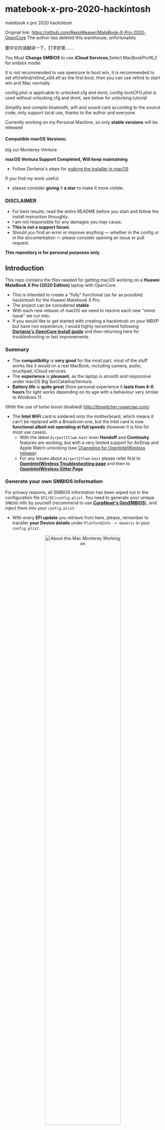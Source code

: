 # matebook-x-pro-2020-hackintosh
matebook x pro 2020 hackintosh

Original link: https://github.com/RepoWeaver/MateBook-X-Pro-2020-OpenCore The author has deleted this warehouse, unfortunately

要中文的请翻译一下，打字好累.......

You Must **Change SMBIOS** to use **iCloud Services**,Select MacBookPro16,2 for smbios model

It is not recommended to use opencore to boot win, it is recommended to set efi/refind/refind_x64.efi as the first boot, then you can use refind to start win and Mac normally

config.plist is applicable to unlocked cfg and dvmt, config-lockCFG.plist is used without unlocking cfg and dvmt, see below for unlocking tutorial

Simplify and compile bluetooth, wifi and sound card according to the source code, only support local use, thanks to the author and everyone

Currently working on my Personal Machine, so only **stable versions** will be released

#### Compatible macOS Versions:
big sur   Monterey    Ventura

<strong>macOS Ventura Support Completed, Will keep maintaining</strong></summary>

- Follow Dortania's steps for [making the installer in macOS](https://dortania.github.io/OpenCore-Install-Guide/installer-guide/mac-install.html#setting-up-the-installer)

If you find my work useful:
* please consider **giving** it **a star** to make it more visible.


### DISCLAIMER

- For best results, read the entire README before you start and follow the install instruction throughly.
- I am not responsible for any damages you may cause.
- **This is not a support forum**.
- Should you find an error or improve anything — whether in the config or in the documentation — please consider opening an issue or pull request.
	
	
**This repository is for personal purposes only.**


## Introduction

This repo contains the files needed for getting macOS working on a **Huawei MateBook X Pro (2020 Edition)** laptop with OpenCore.
* This is intended to create a "fully" functional (as far as possible) hackintosh for the Huawei Matebook X Pro.
* The project can be considered **stable**.
* With each new release of macOS we need to resolve each new "minor issue" we run into. 
* If you would like to get started with creating a hackintosh on your MBXP but have non experience, I would highly recommend following [**Dortania's OpenCore Install guide**](https://dortania.github.io/OpenCore-Install-Guide/) and then returning here for troubleshooting or last improvements.


### Summary

- The **compatibility** is **very good** for the most part, most of the stuff works like it would on a real MacBook, including camera, audio, touchpad, iCloud services.
- The **experience** is **pleasant**, as the laptop is smooth and responsive under macOS Big Sur/Catalina/Ventura.
- **Battery life** is **quite great** (from personal experience it **lasts from 4-6 hours** for light works depending on its age with a behaviour very similar to Windows 11.

(With the use of turbo boost disabled)
http://tbswitcher.rugarciap.com/

- The **Intel WiFi** card is soldered onto the motherboard, which means it can't be replaced with a Broadcom one, but the Intel card is now **functional albeit not operating at full speeds** (however it is fine for most use cases).
    * With the latest `AirportItlwm.kext` even **Handoff** and **Continuity** features are working, but with a very limited support for AirDrop and Apple Watch unlocking (see [Changelog for OpenIntelWireless release](https://github.com/OpenIntelWireless/itlwm/releases)).
    * For any issues about `AirportItlwm.kext` please refer first to [**OpenIntelWireless Troubleshooting page**](https://openintelwireless.github.io/itlwm/Troubleshooting.html#kernel-extension-loading-status) and then to [**OpenIntelWireless Gitter Page**](https://gitter.im/OpenIntelWireless/itlwm?utm_source=badge&utm_medium=badge&utm_campaign=pr-badge&utm_content=badge)


### Generate your own SMBIOS Information

For privacy reasons, all SMBIOS information has been wiped out in the configuration file `EFI/OC/config.plist`. You need to generate your unique `SMBIOS` info by yourself (recommend to use [**CorpNewt's GenSMBIOS**](https://github.com/corpnewt/GenSMBIOS)), and inject them into your `config.plist`.
- With every **EFI update** you retrieve from here, please, remember to transfer **your Device details** under `PlatformInfo -> Generic` in your `config.plist`.

<p align="center">

<img src="https://user-images.githubusercontent.com/91159194/148256043-38860f4b-71ba-4f32-9178-013eb2b1a7a1.jpg" width="70%" alt="About this Mac Monterey Working on" />

<p align="center">
- Big Sur/Monterey/Ventura is running well (Config in Releases)
</p>

## Configuration

<div align="left">

| Specifications      | Details                                          |
| :--- | :--- |
| Computer model      | Huawei Matebook X Pro 2020                       |
| Processor           | Intel Core i5-10210U / i7-10510U                 |
| Memory              | 16 GB LPDDR3 2133 MHz                            |
| Hard Disk           | WDC PC SN73(NO support Samsung pm981/a)          |
| Integrated Graphics | NVIDIA GeForce MX250 / Intel(R) UHD Graphics 620 |
| Screen              | 3K Display @ 3000 x 2000 (13.9 inch)             |
| Sound Card          | Realtek ALC256                                   |
| Wireless Card       | Intel AC9560                                     |
| Bluetooth Card      | Intel Bluetooth                                  |

</div>




## Status

- [x] **Intel(R) UHD 620** Graphics card  
- [x] **Intel(R) Wireless-AC** & **Intel(R) Bluetooth**
- [x] **Power Management** with support for HWP (Intel Speed Shift & Intel SpeedStep) - Battery Life improvements
- [x] **Sleep** and **Wake** (support for native macOS `hibernatemode3`)
- [x] **Hibernation** (support for native macOS `hibernatemode25` with `HibernationFixup.kext`)
- [x] **Battery support** with better memory access and integration of [Battery Information Supplement]
- [x] **Backlight control** 
- [x] **Fixed Black Screen on boot** (Won't have to close and open lid anymore 🎉)
- [x] **Proper Power Management after wake from sleep**
- [x] I've noticed that when plugging in a display through a hub you may need to plug in twice (This has always happened, just pointing out something)
- [x] Backlight shortcuts (F1 [brightness level down] - F2 [brightness level up])
- [x] Volume shortcuts (F4 [mute] - F5 [audio level down] - F6 [audio level up])
- [x] **Audio** for **Realtek ALC256** card (via `AppleALC.kext` and `layout-id 76`)
- [x] **Speakers** (4 Channels) & Internal Mic
- [x] **Headphone** jack [2 in 1]  (via `ALCPlugFix`)
- [x] **HDMI 2.0** up to two 4K @60 Hz monitors (via LSPCON)
- [x] **Native Color Profile** for Display 3K
- [x] **TouchPad** and **native macOS gestures**
- [x] Touchscreen (Disabled) 
- [x] PCI Devices latency support and complete description for System Information app
- [x] **USB Ports Mapping** (Type-A:1 & Type-C:2) with proper power levels
- [x] **Thunderbolt Port** (limited support,Plug in when booting)
- [x] HD Camera
- [x] NVRAM native support

#### BIOS Settings

- [x] Disable Secure Boot

<summary><strong>Notes</strong></summary>

1. **Intel Bluetooth** could not support some Bluetooth devices
2. **Touchscreen support is disabled by default** (Battery improvement,To enable, please disable SSDT-TPLT.aml)


## Note From espitgn:

There is the possibility of disabling CFG Lock and enabling dvmt 64. There is a power management improvement disabling CFG Lock which is quite good. The procedure (Customising BIOS) is quite easy to follow. 

About unlocking cfg and dvmt
⚠️Note: After changing the data, close the software and verify that it is correct before changing the dmvt. When you modify it at the same time for personal testing, the second one will not be saved.
Unzip InsydeH2OUVE_x86_WINx64_200.00.01.00.zip and open the software, file-load runtime in the upper left corner, double-click Variable in the left column,
Find cpusetup and double-click, search for 0030 vertically, 0E horizontally, the original value 01, change it to 00, then put a check mark in front of cpusetup, click the purple save icon in the upper left corner, and verify whether the value is still 00 after restarting, cfg Unlocked successfully

Unlock dmvt, file-load runtime in the upper left corner, double-click Variable in the left column,
Find SaSetup and double-click, search for 0100 vertically, 07 horizontally, the original value is 01, and change it to 02. Then search for 0100 vertically, 08 horizontally, the original value 02, change it to 03, then tick Sasetup, click the purple save icon in the upper left corner, and verify whether the values ​​​​are 02 and 03 after restarting, the dmvt is unlocked successfully

I recommend using “InsydeH2OUVE” to modify dvmt and unlock cfg

These guides work without issue on the MateBook X Pro 2020 (tested with BIOS 1.21 versions). 

Each guide shows the changes to do in config.plist as well.
	
### Fixing Sleep (taken from Profzei):

Open up terminal and make the following changes:

```
sudo pmset -a hibernatemode 0
sudo rm -rf /private/var/vm/sleepimage
sudo touch /private/var/vm/sleepimage
sudo chflags uchg /private/var/vm/sleepimage
sudo pmset -a standby 0
sudo pmset -a autopoweroff 0
sudo pmset -a powernap 0
sudo pmset -a proximitywake 0
```
### Headphone Hot Plug:
Install [ALCPlugFix](https://github.com/profzei/Matebook-X-Pro-2018/tree/master/ALCPlugFix)

## Credits
Many great people.
- [ALL]




